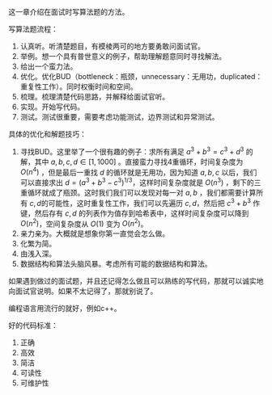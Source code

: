 这一章介绍在面试时写算法题的方法。

写算法题流程：
1. 认真听。听清楚题目，有模棱两可的地方要勇敢问面试官。
2. 举例。想一个具有普世意义的例子，帮助理解题意同时寻找解法。
3. 给出一个蛮力法。
4. 优化。优化BUD（bottleneck：瓶颈，unnecessary：无用功，duplicated：重复性工作）。同时权衡时间和空间。
5. 梳理。梳理清楚代码思路，并解释给面试官听。
6. 实现。开始写代码。
7. 测试。测试很重要，需要考虑功能测试，边界测试和异常测试。

具体的优化和解题技巧：
1. 寻找BUD。这里举了一个很有趣的例子：求所有满足 $a^3+b^3=c^3+d^3$ 的解，其中 $a,b,c,d\in [1,1000]$ 。直接蛮力寻找4重循环，时间复杂度为 $O(n^4)$ ，但是最后一重找 $d$ 的循环就是无用功，因为知道 $a,b,c$ 以后，我们可以直接求出 $d=(a^3+b^3-c^3)^{1/3}$，这样时间复杂度就是 $O(n^3)$ ，剩下的三重循环就成了瓶颈。这时我们我们可以发现对每一对 $a,b$ ，我们都需要计算所有 $c,d$的可能性，这时重复性工作，我们可以先遍历 $c,d$，然后把 $c^3+b^3$ 作键，然后存有 $c,d$ 的列表作为值存到哈希表中，这样时间复杂度可以降到 $O(n^2)$，空间复杂度从 $O(1)$ 变为 $O(n^2)$。
2. 亲力亲为。大概就是想象你第一直觉会怎么做。
3. 化繁为简。
4. 由浅入深。
5. 数据结构和算法头脑风暴。考虑所有可能的数据结构和算法。

如果遇到做过的面试题，并且还记得怎么做且可以熟练的写代码，那就可以诚实地向面试官说明。如果不太记得了，那就别说了。

编程语言用流行的就好，例如c++。

好的代码标准：
1. 正确
2. 高效
3. 简洁
4. 可读性
5. 可维护性
